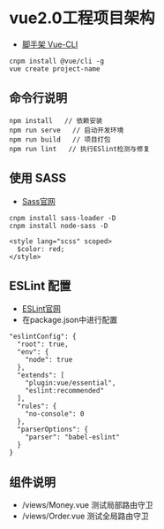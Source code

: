 # vue2.0工程项目架构

* [脚手架 Vue-CLI](https://cli.vuejs.org/zh/)
```
cnpm install @vue/cli -g
vue create project-name
```

## 命令行说明
```
npm install   // 依赖安装
npm run serve   // 启动开发环境
npm run build   // 项目打包
npm run lint   // 执行ESlint检测与修复
```

## 使用 SASS

* [Sass官网](https://www.sass.hk/)

```
cnpm install sass-loader -D
cnpm install node-sass -D
```
```
<style lang="scss" scoped>
  $color: red;
</style>
```

## ESLint 配置

* [ESLint官网](https://eslint.bootcss.com/)
* 在package.json中进行配置
```
"eslintConfig": {
  "root": true,
  "env": {
    "node": true
  },
  "extends": [
    "plugin:vue/essential",
    "eslint:recommended"
  ],
  "rules": {
    "no-console": 0
  },
  "parserOptions": {
    "parser": "babel-eslint"
  }
}
```


## 组件说明

* /views/Money.vue  测试局部路由守卫
* /views/Order.vue  测试全局路由守卫
